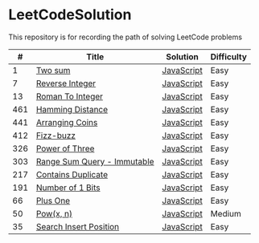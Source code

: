 # LeetCodeSolution

This repository is for recording the path of solving LeetCode problems

| # | Title | Solution | Difficulty |
|---| ----- | -------- | ---------- |
|1|[Two sum](https://leetcode.com/problems/two-sum/description/) | [JavaScript](./algorithms/src/twoSum.js)|Easy|
|7|[Reverse Integer](https://leetcode.com/problems/reverse-integer/description/) | [JavaScript](./algorithms/src/reverseInteger.js)|Easy|
|13|[Roman To Integer](https://leetcode.com/problems/roman-to-integer/description/) | [JavaScript](./algorithms/src/romanToInteger.js)|Easy|
|461|[Hamming Distance](https://leetcode.com/problems/hamming-distance/description/) | [JavaScript](./algorithms/src/hammingDistance.js)|Easy|
|441|[Arranging Coins](https://leetcode.com/problems/arranging-coins/description/) | [JavaScript](./algorithms/src/arrangingCoins.js)|Easy|
|412|[Fizz-buzz](https://leetcode.com/problems/fizz-buzz/description/) | [JavaScript](./algorithms/src/fizzBuzz.js)|Easy|
|326|[Power of Three](https://leetcode.com/problems/power-of-three/description/) | [JavaScript](./algorithms/src/powerOfThree.js)|Easy|
|303|[Range Sum Query - Immutable](https://leetcode.com/problems/range-sum-query-immutable/description/) | [JavaScript](./algorithms/src/rangeSumQueryImmutable.js)|Easy|
|217|[Contains Duplicate](https://leetcode.com/problems/contains-duplicate/description/) | [JavaScript](./algorithms/src/containsDuplicate.js)|Easy|
|191|[Number of 1 Bits](https://leetcode.com/problems/number-of-1-bits/description/) | [JavaScript](./algorithms/src/numberOfOneBits.js)|Easy|
|66|[Plus One](https://leetcode.com/problems/plus-one/description/) | [JavaScript](./algorithms/src/plusOne.js)|Easy|
|50|[Pow(x, n)](https://leetcode.com/problems/powx-n/description/) | [JavaScript](./algorithms/src/powerXn.js)|Medium|
|35|[Search Insert Position](https://leetcode.com/problems/search-insert-position/description/) | [JavaScript](./algorithms/src/searchInsertPosition.js)|Easy|